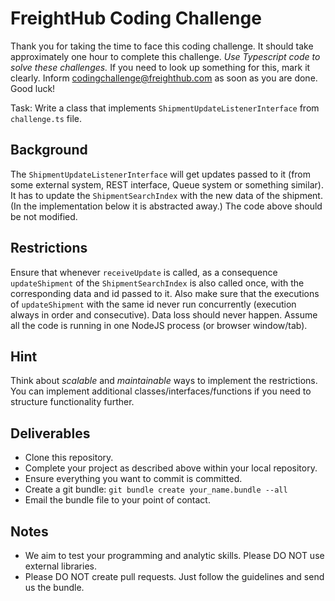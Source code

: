 # FreightHub Coding Challenge

Thank you for taking the time to face this coding challenge.
It should take approximately one hour to complete this challenge.
_Use Typescript code to solve these challenges._
If you need to look up something for this, mark it clearly.
Inform codingchallenge@freighthub.com as soon as you are done.
Good luck!

Task: Write a class that implements `ShipmentUpdateListenerInterface` from `challenge.ts` file.

## Background

The `ShipmentUpdateListenerInterface` will get updates passed to it (from some external system, REST interface, Queue system or something similar).
It has to update the `ShipmentSearchIndex` with the new data of the shipment.
(In the implementation below it is abstracted away.)
The code above should be not modified.

## Restrictions

Ensure that whenever `receiveUpdate` is called, as a consequence `updateShipment` of the `ShipmentSearchIndex` is also called once, with the corresponding data and id passed to it.
Also make sure that the executions of `updateShipment` with the same id never run concurrently (execution always in order and consecutive). Data loss should never happen. Assume all the code is running in one NodeJS process (or browser window/tab).

## Hint

Think about _scalable_ and _maintainable_ ways to implement the restrictions.
You can implement additional classes/interfaces/functions if you need to structure functionality further.

## Deliverables

- Clone this repository.
- Complete your project as described above within your local repository.
- Ensure everything you want to commit is committed.
- Create a git bundle: `git bundle create your_name.bundle --all`
- Email the bundle file to your point of contact.

## Notes

- We aim to test your programming and analytic skills. Please DO NOT use external libraries.
- Please DO NOT create pull requests. Just follow the guidelines and send us the bundle.
